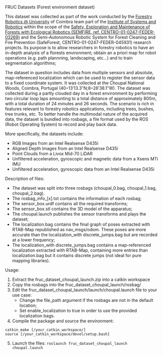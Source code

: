 FRUC Datasets (Forest environment dataset)

This dataset was collected as part of the work conducted by the [Forestry Robotics @ University](https://www.youtube.com/@forestryroboticsuc) of Coimbra team 
part of the [Institute of Systems and Robotics](https://www.isr.uc.pt/)
within the scope of the [Safety, Exploration and Maintenance of Forests with Ecological Robotics (SEMFIRE, ref. CENTRO-01-0247-FEDER-03269)](http://semfire.ingeniarius.pt/) 
and the Semi-Autonomous Robotic System for Forest Cleaning and Fire Prevention (SafeForest, CENTRO-01-0247-FEDER-045931) research projects. 
Its purpose is to allow researchers in forestry robotics to have an in-depth analysis of a florests environment; obtain an a priori map for robot 
operations (e.g. path plannning, landscaping, etc…) and to train segmentation algorithms;


The dataset in question includes data from multiple sensors and absolute, map-referenced localization which can be used to 
register the sensor data to a fixed coordinate system. It was collected at the Choupal National Woods, Coimbra, Portugal (40◦13′13.3′′N;8◦26′38.1′′W). 
The dataset was collected during a partly clouded day in a forest environment by performing two circular loop laps amounting to a total distance of 
approximately 800m, with a total duration of 24 minutes and 26 seconds. The scenario is rich in features relevant to forestry robotics applications, 
including trees, bushes, tree trunks, etc. To better handle the multimodal nature of the acquired data, the dataset is bundled into rosbags, a file 
format used by the ROS (Robot Operating System) to record and play back data.


More specifically, the datasets include:

- RGB Images from an Intel Realsense D435i
- Aligned Depth Images from an Intel Realsense D435i
- Point Clouds from a Livox Mid-70 LiDAR
- Unfiltered acceleration, gyroscopic and magnetic data from a Xsens MTi IMU
- Unfiltered acceleration, gyroscopic data from an Intel Realsense D435i

Description of files:

- The dataset was split into three rosbags (choupal_0.bag, choupal_1.bag, choupal_2.bag).
- The rosbag_info_[x].txt contains the information of each rosbag;
- The sensor_box.urdf contains all the required transforms;
- The sensor_box.stl contains the 3D model of the apparatus;
- The choupal.launch publishes the sensor transforms and plays the dataset;
- The localization.bag contains the final graph of poses extracted with RTAB-Map republished as nav_msgs/odom. These poses are more accurate than the localization_with discrete_jumps.bag but are recorded at a lower frequency;
- The localization_with discrete_jumps.bag contains a map-referenced localization extracted with RTAB-Map, containing more entries than localization.bag but it contains discrete jumps (not ideal for pure mapping libraries).

Usage:

1. Extract the fruc_dataset_choupal_launch.zip into a catkin workspace
2. Copy the rosbags into the fruc_dataset_choupal_launch/rosbag/
3. Edit the fruc_dataset_choupal_launch/launch/choupal.launch file to your use case:
    - Change the file_path argument if the rosbags are not in the default location;
    - Set enable_localization to true in order to use the provided localization bags.
4. Compile the package and source the environment:

```
catkin_make [/your_catkin_workspace/]
source [/your_catkin_workspace/devel/setup.bash]
```
5. Launch the files:
`roslaunch fruc_dataset_choupal_launch choupal.launch`
